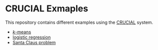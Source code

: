 # CRUCIAL Exmaples

This repository contains different examples using the
[CRUCIAL](http://github.com/danielBCN/crucial) system.


- [_k_-means](./kmeans)
- [logistic regression](./logistic-regression)
- [Santa Claus problem](./santa-claus)
